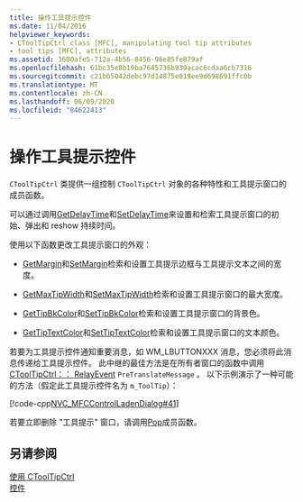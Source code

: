 ```yaml
---
title: 操作工具提示控件
ms.date: 11/04/2016
helpviewer_keywords:
- CToolTipCtrl class [MFC], manipulating tool tip attributes
- tool tips [MFC], attributes
ms.assetid: 3600afe5-712a-4b56-8456-96e85fe879af
ms.openlocfilehash: 61bc35e8b19ba7645736b939acac6cdaa6cb7316
ms.sourcegitcommit: c21b05042debc97d14875e019ee9d698691ffc0b
ms.translationtype: MT
ms.contentlocale: zh-CN
ms.lasthandoff: 06/09/2020
ms.locfileid: "84622413"
---
```

# <a name="manipulating-the-tool-tip-control"></a>操作工具提示控件

`CToolTipCtrl` 类提供一组控制 `CToolTipCtrl` 对象的各种特性和工具提示窗口的成员函数。

可以通过调用[GetDelayTime](reference/ctooltipctrl-class.md#getdelaytime)和[SetDelayTime](reference/ctooltipctrl-class.md#setdelaytime)来设置和检索工具提示窗口的初始、弹出和 reshow 持续时间。

使用以下函数更改工具提示窗口的外观：

- [GetMargin](reference/ctooltipctrl-class.md#getmargin)和[SetMargin](reference/ctooltipctrl-class.md#setmargin)检索和设置工具提示边框与工具提示文本之间的宽度。

- [GetMaxTipWidth](reference/ctooltipctrl-class.md#getmaxtipwidth)和[SetMaxTipWidth](reference/ctooltipctrl-class.md#setmaxtipwidth)检索和设置工具提示窗口的最大宽度。

- [GetTipBkColor](reference/ctooltipctrl-class.md#gettipbkcolor)和[SetTipBkColor](reference/ctooltipctrl-class.md#settipbkcolor)检索和设置工具提示窗口的背景色。

- [GetTipTextColor](reference/ctooltipctrl-class.md#gettiptextcolor)和[SetTipTextColor](reference/ctooltipctrl-class.md#settiptextcolor)检索和设置工具提示窗口的文本颜色。

若要为工具提示控件通知重要消息，如 WM_LBUTTONXXX 消息，您必须将此消息传递给工具提示控件。 此中继的最佳方法是在所有者窗口的函数中调用[CToolTipCtrl：： RelayEvent](reference/ctooltipctrl-class.md#relayevent) `PreTranslateMessage` 。 以下示例演示了一种可能的方法（假定此工具提示控件名为 `m_ToolTip`）：

[!code-cpp[NVC_MFCControlLadenDialog#41](codesnippet/cpp/manipulating-the-tool-tip-control_1.cpp)]

若要立即删除 "工具提示" 窗口，请调用[Pop](reference/ctooltipctrl-class.md#pop)成员函数。

## <a name="see-also"></a>另请参阅

[使用 CToolTipCtrl](using-ctooltipctrl.md)<br/>
[控件](controls-mfc.md)
